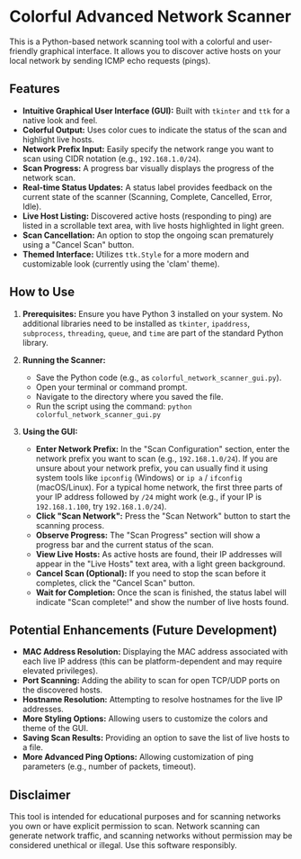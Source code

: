 # Colorful Advanced Network Scanner

This is a Python-based network scanning tool with a colorful and user-friendly graphical interface. It allows you to discover active hosts on your local network by sending ICMP echo requests (pings).

## Features

* **Intuitive Graphical User Interface (GUI):** Built with `tkinter` and `ttk` for a native look and feel.
* **Colorful Output:** Uses color cues to indicate the status of the scan and highlight live hosts.
* **Network Prefix Input:** Easily specify the network range you want to scan using CIDR notation (e.g., `192.168.1.0/24`).
* **Scan Progress:** A progress bar visually displays the progress of the network scan.
* **Real-time Status Updates:** A status label provides feedback on the current state of the scanner (Scanning, Complete, Cancelled, Error, Idle).
* **Live Host Listing:** Discovered active hosts (responding to ping) are listed in a scrollable text area, with live hosts highlighted in light green.
* **Scan Cancellation:** An option to stop the ongoing scan prematurely using a "Cancel Scan" button.
* **Themed Interface:** Utilizes `ttk.Style` for a more modern and customizable look (currently using the 'clam' theme).

## How to Use

1.  **Prerequisites:** Ensure you have Python 3 installed on your system. No additional libraries need to be installed as `tkinter`, `ipaddress`, `subprocess`, `threading`, `queue`, and `time` are part of the standard Python library.

2.  **Running the Scanner:**
    * Save the Python code (e.g., as `colorful_network_scanner_gui.py`).
    * Open your terminal or command prompt.
    * Navigate to the directory where you saved the file.
    * Run the script using the command: `python colorful_network_scanner_gui.py`

3.  **Using the GUI:**
    * **Enter Network Prefix:** In the "Scan Configuration" section, enter the network prefix you want to scan (e.g., `192.168.1.0/24`). If you are unsure about your network prefix, you can usually find it using system tools like `ipconfig` (Windows) or `ip a` / `ifconfig` (macOS/Linux). For a typical home network, the first three parts of your IP address followed by `/24` might work (e.g., if your IP is `192.168.1.100`, try `192.168.1.0/24`).
    * **Click "Scan Network":** Press the "Scan Network" button to start the scanning process.
    * **Observe Progress:** The "Scan Progress" section will show a progress bar and the current status of the scan.
    * **View Live Hosts:** As active hosts are found, their IP addresses will appear in the "Live Hosts" text area, with a light green background.
    * **Cancel Scan (Optional):** If you need to stop the scan before it completes, click the "Cancel Scan" button.
    * **Wait for Completion:** Once the scan is finished, the status label will indicate "Scan complete!" and show the number of live hosts found.

## Potential Enhancements (Future Development)

* **MAC Address Resolution:** Displaying the MAC address associated with each live IP address (this can be platform-dependent and may require elevated privileges).
* **Port Scanning:** Adding the ability to scan for open TCP/UDP ports on the discovered hosts.
* **Hostname Resolution:** Attempting to resolve hostnames for the live IP addresses.
* **More Styling Options:** Allowing users to customize the colors and theme of the GUI.
* **Saving Scan Results:** Providing an option to save the list of live hosts to a file.
* **More Advanced Ping Options:** Allowing customization of ping parameters (e.g., number of packets, timeout).

## Disclaimer

This tool is intended for educational purposes and for scanning networks you own or have explicit permission to scan. Network scanning can generate network traffic, and scanning networks without permission may be considered unethical or illegal. Use this software responsibly.
